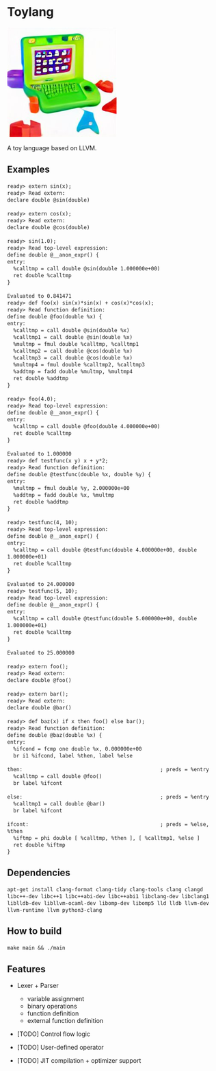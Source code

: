 <!--
 Copyright 2022 gab
 
 Licensed under the Apache License, Version 2.0 (the "License");
 you may not use this file except in compliance with the License.
 You may obtain a copy of the License at
 
     http://www.apache.org/licenses/LICENSE-2.0
 
 Unless required by applicable law or agreed to in writing, software
 distributed under the License is distributed on an "AS IS" BASIS,
 WITHOUT WARRANTIES OR CONDITIONS OF ANY KIND, either express or implied.
 See the License for the specific language governing permissions and
 limitations under the License.
-->

# Toylang

![](./toylang.png)

A toy language based on LLVM.

## Examples

```
ready> extern sin(x);
ready> Read extern: 
declare double @sin(double)

ready> extern cos(x);
ready> Read extern: 
declare double @cos(double)

ready> sin(1.0);
ready> Read top-level expression: 
define double @__anon_expr() {
entry:
  %calltmp = call double @sin(double 1.000000e+00)
  ret double %calltmp
}

Evaluated to 0.841471
ready> def foo(x) sin(x)*sin(x) + cos(x)*cos(x);
ready> Read function definition: 
define double @foo(double %x) {
entry:
  %calltmp = call double @sin(double %x)
  %calltmp1 = call double @sin(double %x)
  %multmp = fmul double %calltmp, %calltmp1
  %calltmp2 = call double @cos(double %x)
  %calltmp3 = call double @cos(double %x)
  %multmp4 = fmul double %calltmp2, %calltmp3
  %addtmp = fadd double %multmp, %multmp4
  ret double %addtmp
}

ready> foo(4.0);
ready> Read top-level expression: 
define double @__anon_expr() {
entry:
  %calltmp = call double @foo(double 4.000000e+00)
  ret double %calltmp
}

Evaluated to 1.000000
ready> def testfunc(x y) x + y*2;
ready> Read function definition: 
define double @testfunc(double %x, double %y) {
entry:
  %multmp = fmul double %y, 2.000000e+00
  %addtmp = fadd double %x, %multmp
  ret double %addtmp
}

ready> testfunc(4, 10);
ready> Read top-level expression: 
define double @__anon_expr() {
entry:
  %calltmp = call double @testfunc(double 4.000000e+00, double 1.000000e+01)
  ret double %calltmp
}

Evaluated to 24.000000
ready> testfunc(5, 10);
ready> Read top-level expression: 
define double @__anon_expr() {
entry:
  %calltmp = call double @testfunc(double 5.000000e+00, double 1.000000e+01)
  ret double %calltmp
}

Evaluated to 25.000000

ready> extern foo();
ready> Read extern: 
declare double @foo()

ready> extern bar();
ready> Read extern: 
declare double @bar()

ready> def baz(x) if x then foo() else bar();
ready> Read function definition: 
define double @baz(double %x) {
entry:
  %ifcond = fcmp one double %x, 0.000000e+00
  br i1 %ifcond, label %then, label %else

then:                                             ; preds = %entry
  %calltmp = call double @foo()
  br label %ifcont

else:                                             ; preds = %entry
  %calltmp1 = call double @bar()
  br label %ifcont

ifcont:                                           ; preds = %else, %then
  %iftmp = phi double [ %calltmp, %then ], [ %calltmp1, %else ]
  ret double %iftmp
}
```

## Dependencies

```
apt-get install clang-format clang-tidy clang-tools clang clangd libc++-dev libc++1 libc++abi-dev libc++abi1 libclang-dev libclang1 liblldb-dev libllvm-ocaml-dev libomp-dev libomp5 lld lldb llvm-dev llvm-runtime llvm python3-clang
```

## How to build

`make main && ./main`

## Features

* Lexer + Parser
    * variable assignment
    * binary operations
    * function definition
    * external function definition

* [TODO] Control flow logic
* [TODO] User-defined operator
* [TODO] JIT compilation + optimizer support
